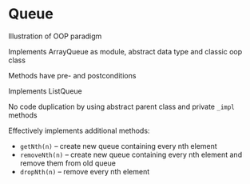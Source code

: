 # Queue

Illustration of OOP paradigm



Implements ArrayQueue as module, abstract data type and classic oop class

Methods have pre- and postconditions



Implements ListQueue

No code duplication by using abstract parent class and private `_impl` methods



Effectively implements additional methods:

- `getNth(n)` – create new queue containing every nth element
- `removeNth(n)` – create new queue containing every nth element and remove them from old queue
- `dropNth(n)` – remove every nth element